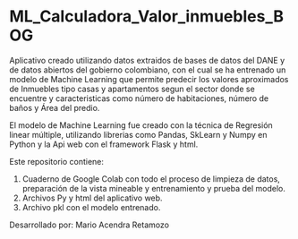 # ML_Calculadora_Valor_inmuebles_BOG

Aplicativo creado utilizando datos extraidos de bases de datos del DANE y de datos abiertos del gobierno colombiano, con el cual se ha entrenado un modelo de Machine Learning que permite predecir los valores aproximados de Inmuebles tipo casas y apartamentos segun el sector donde se encuentre y caracteristicas como número de habitaciones, número de baños y Área del predio.

El modelo de Machine Learning fue creado con la técnica de Regresión linear múltiple, utilizando librerias como Pandas, SkLearn y Numpy en Python y la Api web con el framework Flask y html.

Este repositorio contiene: 

1. Cuaderno de Google Colab con todo el proceso de limpieza de datos, preparación de la vista mineable y entrenamiento y prueba del modelo.
2. Archivos Py y html del aplicativo web.
3. Archivo pkl con el modelo entrenado.

Desarrollado por: Mario Acendra Retamozo  
